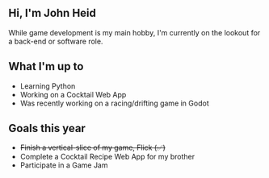 ## Hi, I'm John Heid 
While game development is my main hobby, I'm currently on the lookout for a back-end or software role.

## What I'm up to
- Learning Python
- Working on a Cocktail Web App
- Was recently working on a racing/drifting game in Godot
 
## Goals this year
- ~~Finish a vertical-slice of my game, Flick (✅)~~
- Complete a Cocktail Recipe Web App for my brother
- Participate in a Game Jam
